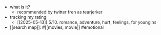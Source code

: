   * what is it?
    * recommended by twitter fren as tearjerker
  * tracking my rating
    * [[2025-05-13]] 5/10. romance, adventure, hurt, feelings, for youngins
  * [[search map]]: #[[movies, movie]] #emotional